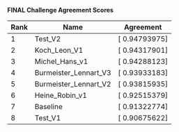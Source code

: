 **FINAL Challenge Agreement Scores**



|Rank|Name|Agreement|
|----|-----|---|
|1|Test_V2|[ 0.94793975]|
|2|Koch_Leon_V1|[ 0.94317901]|
|3|Michel_Hans_v1|[ 0.94288123]|
|4|Burmeister_Lennart_V3|[ 0.93933183]|
|5|Burmeister_Lennart_V2|[ 0.93815935]|
|6|Heine_Robin_v1|[ 0.92515379]|
|7|Baseline|[ 0.91322774]|
|8|Test_V1|[ 0.90675622]|
